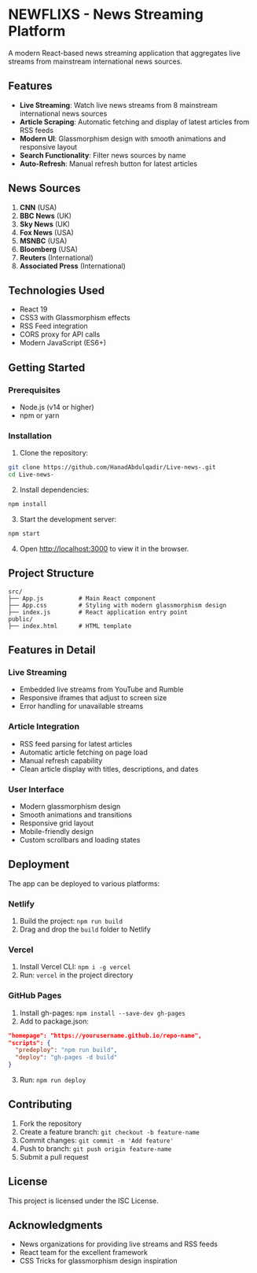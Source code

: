 # NEWFLIXS - News Streaming Platform

A modern React-based news streaming application that aggregates live streams from mainstream international news sources.

## Features

- **Live Streaming**: Watch live news streams from 8 mainstream international news sources
- **Article Scraping**: Automatic fetching and display of latest articles from RSS feeds
- **Modern UI**: Glassmorphism design with smooth animations and responsive layout
- **Search Functionality**: Filter news sources by name
- **Auto-Refresh**: Manual refresh button for latest articles

## News Sources

1. **CNN** (USA)
2. **BBC News** (UK)
3. **Sky News** (UK)
4. **Fox News** (USA)
5. **MSNBC** (USA)
6. **Bloomberg** (USA)
7. **Reuters** (International)
8. **Associated Press** (International)

## Technologies Used

- React 19
- CSS3 with Glassmorphism effects
- RSS Feed integration
- CORS proxy for API calls
- Modern JavaScript (ES6+)

## Getting Started

### Prerequisites

- Node.js (v14 or higher)
- npm or yarn

### Installation

1. Clone the repository:
```bash
git clone https://github.com/HanadAbdulqadir/Live-news-.git
cd Live-news-
```

2. Install dependencies:
```bash
npm install
```

3. Start the development server:
```bash
npm start
```

4. Open [http://localhost:3000](http://localhost:3000) to view it in the browser.

## Project Structure

```
src/
├── App.js          # Main React component
├── App.css         # Styling with modern glassmorphism design
├── index.js        # React application entry point
public/
├── index.html      # HTML template
```

## Features in Detail

### Live Streaming
- Embedded live streams from YouTube and Rumble
- Responsive iframes that adjust to screen size
- Error handling for unavailable streams

### Article Integration
- RSS feed parsing for latest articles
- Automatic article fetching on page load
- Manual refresh capability
- Clean article display with titles, descriptions, and dates

### User Interface
- Modern glassmorphism design
- Smooth animations and transitions
- Responsive grid layout
- Mobile-friendly design
- Custom scrollbars and loading states

## Deployment

The app can be deployed to various platforms:

### Netlify
1. Build the project: `npm run build`
2. Drag and drop the `build` folder to Netlify

### Vercel
1. Install Vercel CLI: `npm i -g vercel`
2. Run: `vercel` in the project directory

### GitHub Pages
1. Install gh-pages: `npm install --save-dev gh-pages`
2. Add to package.json:
```json
"homepage": "https://yourusername.github.io/repo-name",
"scripts": {
  "predeploy": "npm run build",
  "deploy": "gh-pages -d build"
}
```
3. Run: `npm run deploy`

## Contributing

1. Fork the repository
2. Create a feature branch: `git checkout -b feature-name`
3. Commit changes: `git commit -m 'Add feature'`
4. Push to branch: `git push origin feature-name`
5. Submit a pull request

## License

This project is licensed under the ISC License.

## Acknowledgments

- News organizations for providing live streams and RSS feeds
- React team for the excellent framework
- CSS Tricks for glassmorphism design inspiration
